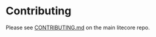# Contributing

Please see [CONTRIBUTING.md](https://github.com/sxcmarket/sexcore/blob/master/CONTRIBUTING.md) on the main litecore repo.

